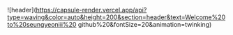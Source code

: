 ![header](https://capsule-render.vercel.app/api?type=waving&color=auto&height=200&section=header&text=Welcome%20to%20seungyeoniii%20 github%20&fontSize=20&animation=twinking)
